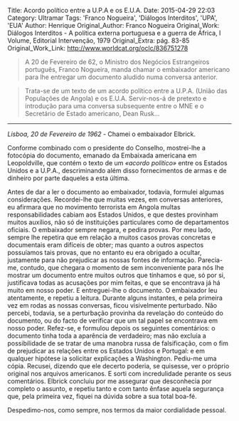 Title: Acordo político entre a U.P.A e os E.U.A.
Date: 2015-04-29 22:03
Category: Ultramar
Tags: 'Franco Nogueira', 'Diálogos Interditos', 'UPA', 'EUA' 
Author: Henrique
Original_Author: Franco Nogueira
Original_Work: Diálogos Interditos - A política externa portuguesa e a guerra de África, I Volume, Editorial Intervenção, 1979
Original_Extra: pág. 83-85
Original_Work_Link: http://www.worldcat.org/oclc/836751278

><!-- PELICAN_BEGIN_SUMMARY -->A 20 de Fevereiro de 62, o Ministro dos Negócios Estrangeiros português, Franco Nogueira, manda chamar o embaixador americano para lhe entregar um documento aludido numa conversa anterior.<!-- PELICAN_END_SUMMARY -->

>Trata-se de um texto de um acordo político entre a U.P.A. (União das Populações de Angola) e os E.U.A. Servir-nos-á de pretexto e introdução para uma conversa subsequente entre o MNE e o Secretário de Estado americano, Dean Rusk...

---

*Lisboa, 20 de Fevereiro de 1962* - Chamei o embaixador Elbrick.

Conforme combinado com o presidente do Conselho, mostrei-lhe a fotocópia do documento, emanado da Embaixada americana em Leopoldville, que contém o texto de um *«acordo político»* entre os Estados Unidos e a U.P.A., descriminando além disso fornecimentos de armas e de dinheiro por parte daqueles a esta última.

Antes de dar a ler o documento ao embaixador, todavia, formulei algumas considerações. Recordei-lhe que muitas vezes, em conversas anteriores, eu afirmara que no movimento terrorista em Angola multas responsabilidades cabiam aos Estados Unidos, e que destes provinham muitos auxílios, não só de instituições particulares como de departamentos oficiais. O embaixador sempre negara, e pedira provas. Por meu lado, sempre lhe repetira que em relação a muitos casos provas concretas e documentais eram difíceis de obter; mas quanto a outros aspectos possuíamos tais provas, que no entanto eu era obrigado a ocultar, justamente para não prejudicar as nossas fontes de informação. Parecia-me, contudo, que chegara o momento de sem inconveniente para nós lhe mostrar um documento entre muitos outros que tínhamos e que, só por si, justificava todas as acusações por mim feitas, e que se encontrava já há muito em nosso poder. E entreguei-lhe o documento. O embaixador leu atentamente, e repetiu a leitura. Durante alguns instantes, e pela primeira vez em rodas as nossas conversas, ficou visivelmente perturbado. Não percebi, todavia, se a perturbação provinha da revelação do conteúdo do documento, ou do facto de verificar que um tal papel se encontrava em nosso poder. Refez-se, e formulou depois os seguintes comentários: o documento tinha toda a aparência de verdadeiro; mas não excluía a possibilidade de se tratar de uma manobra russa de falsificação, com o fim de prejudicar as relações entre os Estados Unidos e Portugal: e em qualquer hipótese ia solicitar explicações a Washington. Pediu-me uma cópia. Recusei, dizendo que ele decerto poderia, se quisesse, ver o próprio original nos arquivos americanos. E sorti com incredulidade perante os seus comentários. Elbrick concluiu por me assegurar que desconhecia por completo o assunto, e repetiu tanto e com tanto ênfase aquela segurança que, pela primeira vez, fiquei na dúvida sobre a sua total boa-fé.

Despedimo-nos, como sempre, nos termos da maior cordialidade pessoal.


